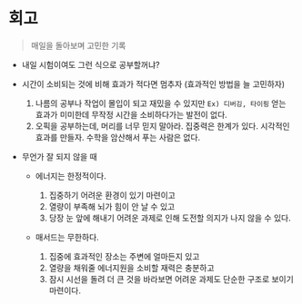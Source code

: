 # 회고

> 매일을 돌아보며 고민한 기록

- 내일 시험이여도 그런 식으로 공부할꺼냐?



- 시간이 소비되는 것에 비해 효과가 적다면 멈추자 (효과적인 방법을 늘 고민하자)
  1. 나름의 공부나 작업이 몰입이 되고 재밌을 수 있지만 `Ex) 디버깅, 타이핑`  얻는 효과가 미미한데 무작정 시간을 소비하다가는 발전이 없다.
  2. 오픽을 공부하는데, 머리를 너무 믿지 말아라. 집중력은 한계가 있다. 시각적인 효과를 만들자. 수학을 암산해서 푸는 사람은 없다.



- 무언가 잘 되지 않을 때
  - 에너지는 한정적이다.
    1. 집중하기 어려운 환경이 있기 마련이고
    2. 열량이 부족해 뇌가 힘이 안 날 수 있고
    3. 당장 눈 앞에 해내기 어려운 과제로 인해 도전할 의지가 나지 않을 수 있다.

  

  - 매서드는 무한하다.
    1. 집중에 효과적인 장소는 주변에 얼마든지 있고
    2. 열량을 채워줄 에너지원을 소비할 재력은 충분하고
    3. 잠시 시선을 돌려 더 큰 것을 바라보면 어려운 과제도 단순한 구조로 보이기 마련이다.